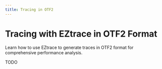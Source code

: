 ```yaml
---
title: Tracing in OTF2
---
```

# Tracing with EZtrace in OTF2 Format

Learn how to use EZtrace to generate traces in OTF2 format for comprehensive performance analysis.

TODO

